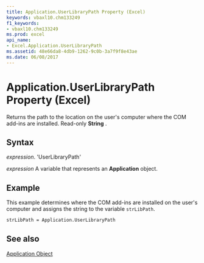 ```yaml
---
title: Application.UserLibraryPath Property (Excel)
keywords: vbaxl10.chm133249
f1_keywords:
- vbaxl10.chm133249
ms.prod: excel
api_name:
- Excel.Application.UserLibraryPath
ms.assetid: 48e66da8-4db9-1262-9c0b-3a7f9f8e43ae
ms.date: 06/08/2017
---
```



# Application.UserLibraryPath Property (Excel)

Returns the path to the location on the user's computer where the COM add-ins are installed. Read-only  **String** .


## Syntax

 _expression_. 'UserLibraryPath'

 _expression_ A variable that represents an **Application** object.


## Example

This example determines where the COM add-ins are installed on the user's computer and assigns the string to the variable  `strLibPath`.


```vb
strLibPath = Application.UserLibraryPath
```


## See also


[Application Object](Excel.Application(objec).md)

